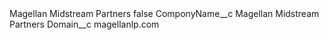 <?xml version="1.0" encoding="UTF-8"?>
<CustomMetadata xmlns="http://soap.sforce.com/2006/04/metadata" xmlns:xsi="http://www.w3.org/2001/XMLSchema-instance" xmlns:xsd="http://www.w3.org/2001/XMLSchema">
    <label>Magellan Midstream Partners</label>
    <protected>false</protected>
    <values>
        <field>ComponyName__c</field>
        <value xsi:type="xsd:string">Magellan Midstream Partners</value>
    </values>
    <values>
        <field>Domain__c</field>
        <value xsi:type="xsd:string">magellanlp.com</value>
    </values>
</CustomMetadata>
